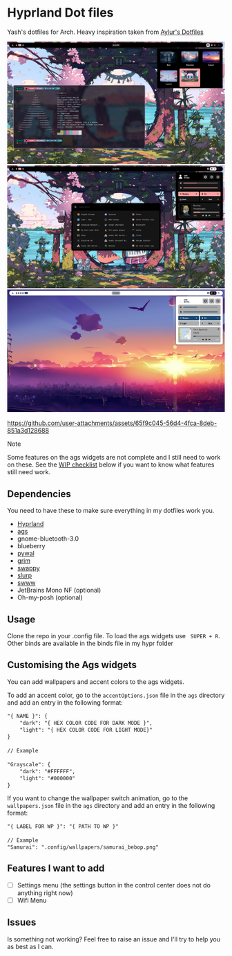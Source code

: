 # Hyprland Dot files 
Yash's dotfiles for Arch. Heavy inspiration taken from [Aylur's Dotfiles](https://github.com/Aylur/dotfiles)

![Image one](https://raw.githubusercontent.com/yashranjan1/dotfiles/main/showcase/1725196233.png)
![Image two](https://raw.githubusercontent.com/yashranjan1/dotfiles/main/showcase/1725196177.png)
![Image three](https://raw.githubusercontent.com/yashranjan1/dotfiles/main/showcase/1725198911.png)


https://github.com/user-attachments/assets/65f9c045-56d4-4fca-8deb-851a3d128688



> [!NOTE]  
> Some features on the ags widgets are not complete and I still need to work on these. See the [WIP checklist](#features-i-want-to-add) below if you want to know what features still need work.


## Dependencies

You need to have these to make sure everything in my dotfiles work you.

- [Hyprland](https://hyprland.org/)
- [ags](https://github.com/Aylur/ags)
- gnome-bluetooth-3.0
- blueberry
- [pywal](https://github.com/dylanaraps/pywal)
- [grim](https://github.com/emersion/grim)
- [swappy](https://github.com/jtheoof/swappy)
- [slurp](https://github.com/emersion/slurp)
- [swww](https://github.com/LGFae/swww)
- JetBrains Mono NF (optional)
- Oh-my-posh (optional)

## Usage

Clone the repo in your .config file. To load the ags widgets use ``` SUPER + R```. Other binds are available in the binds file in my hypr folder

## Customising the Ags widgets

You can add wallpapers and accent colors to the ags widgets. 

To add an accent color, go to the ```accentOptions.json``` file in the ```ags``` directory and add an entry in the following format:

```
"{ NAME }": {
    "dark": "{ HEX COLOR CODE FOR DARK MODE }",
    "light": "{ HEX COLOR CODE FOR LIGHT MODE}"
}

// Example

"Grayscale": {
    "dark": "#FFFFFF",
    "light": "#000000"
}
```


If you want to change the wallpaper switch animation, go to the ```wallpapers.json``` file in the ```ags``` directory and add an entry in the following format:

```
"{ LABEL FOR WP }": "{ PATH TO WP }"

// Example
"Samurai": ".config/wallpapers/samurai_bebop.png"
```

## Features I want to add

- [ ] Settings menu (the settings button in the control center does not do anything right now)
- [ ] Wifi Menu

## Issues

Is something not working? Feel free to raise an issue and I'll try to help you as best as I can.
